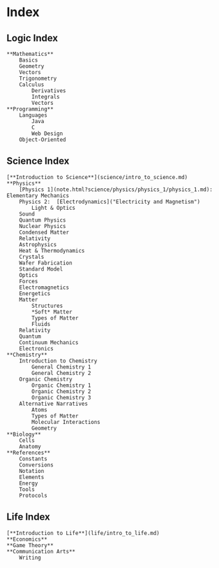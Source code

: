 # Index

## Logic Index
	**Mathematics**
		Basics
		Geometry
		Vectors
		Trigonometry
		Calculus
			Derivatives
			Integrals
			Vectors
	**Programming**
		Languages
			Java
			C
			Web Design
		Object-Oriented

## Science Index
	[**Introduction to Science**](science/intro_to_science.md)
	**Physics**
		[Physics 1](note.html?science/physics/physics_1/physics_1.md): Elementary Mechanics
		Physics 2: 	[Electrodynamics]("Electricity and Magnetism")
			Light & Optics
		Sound
		Quantum Physics
		Nuclear Physics
		Condensed Matter
		Relativity
		Astrophysics
		Heat & Thermodynamics
		Crystals
		Wafer Fabrication
		Standard Model
		Optics
		Forces
		Electromagnetics
		Energetics
		Matter
			Structures
			*Soft* Matter
			Types of Matter
			Fluids
		Relativity
		Quantum
		Continuum Mechanics
		Electronics
	**Chemistry**
		Introduction to Chemistry
			General Chemistry 1
			General Chemistry 2
		Organic Chemistry
			Organic Chemistry 1
			Organic Chemistry 2
			Organic Chemistry 3
		Alternative Narratives
			Atoms
			Types of Matter
			Molecular Interactions
			Geometry
	**Biology**
		Cells
		Anatomy
	**References**
		Constants
		Conversions
		Notation
		Elements
		Energy
		Tools
		Protocols


## Life Index
	[**Introduction to Life**](life/intro_to_life.md)
	**Economics**
	**Game Theory**
	**Communication Arts**
		Writing
